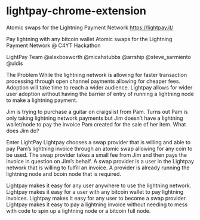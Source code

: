 # lightpay-chrome-extension
Atomic swaps for the Lightning Payment Network https://lightpay.it/

Pay lightning with any bitcoin wallet
Atomic swaps for the Lightning Payment Network @ C4YT Hackathon

LightPay Team @alexbosworth @micahstubbs @arrship @steve_sarmiento @uldis

The Problem
While the lightning network is allowing for faster transaction processing through open channel payments allowing for cheaper fees. Adoption will take time to reach a wider audience. Lightpay allows for wider user adoption without having the barrier of entry of running a lightning node to make a lightning payment.

Jim is trying to purchase a guitar on craigslist from Pam. Turns out Pam is only taking lightning network payments but Jim doesn’t have a lightning wallet/node to pay the invoice Pam created for the sale of her item. What does Jim do?

Enter LightPay
Lightpay chooses a swap provider that is willing and able to pay Pam’s lightning invoice through an atomic swap allowing for any coin to be used. The swap provider takes a small fee from Jim and then pays the invoice in question on Jim’s behalf. A swap provider is a user in the Lightpay network that is willing to fulfill an invoice. A provider is already running the lightning node and bcoin node that is required.

Lightpay makes it easy for any user anywhere to use the lightning network. Lightpay makes it easy for a user with any bitcoin wallet to pay lightning invoices. Lightpay makes it easy for any user to become a swap provider. Lightpay makes it easy to pay a lightning invoice without needing to mess with code to spin up a lightning node or a bitcoin full node.
